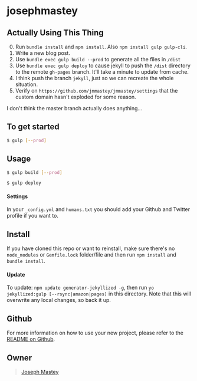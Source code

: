 # josephmastey

## Actually Using This Thing

0. Run `bundle install` and `npm install`. Also `npm install gulp gulp-cli`.
1. Write a new blog post.
2. Use `bundle exec gulp build --prod` to generate all the files in `/dist`
3. Use `bundle exec gulp deploy` to cause jekyll to push the `/dist` directory to the remote `gh-pages` branch. It'll take a minute to update from cache.
4. I think push the branch `jekyll`, just so we can recreate the whole situation.
5. Verify on `https://github.com/jmmastey/jmmastey/settings` that the custom domain hasn't exploded for some reason.

I don't think the master branch actually does anything...

## To get started

```sh
$ gulp [--prod]
```

## Usage

```sh
$ gulp build [--prod]
```

```sh
$ gulp deploy
```

#### Settings
In your `_config.yml` and `humans.txt` you should add your Github and Twitter
profile if you want to.

## Install
If you have cloned this repo or want to reinstall, make sure there&#39;s no
`node_modules` or `Gemfile.lock` folder/file and then run `npm install` and
`bundle install`.

#### Update
To update: `npm update generator-jekyllized -g`, then run `yo jekyllized:gulp
[--rsync|amazon|pages]` in this directory. Note that this will overwrite any
local changes, so back it up.

## Github
For more information on how to use your new project, please refer to the [README
on Github](https://github.com/sondr3/generator-jekyllized).

## Owner

> [Joseph Mastey](http://jmmastey.github.io/josephmastey)
